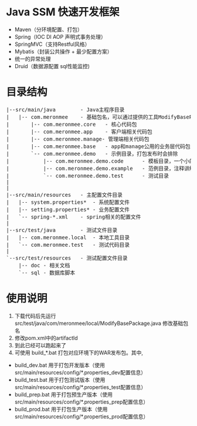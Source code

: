# Java SSM 快速开发框架
- Maven（分环境配置、打包）
- Spring（IOC DI AOP 声明式事务处理）
- SpringMVC（支持Restful风格）
- Mybatis（封装公共操作 + 最少配置方案）
- 统一的异常处理
- Druid（数据源配置 sql性能监控)

# 目录结构
<pre>
|--src/main/java		- Java主程序目录
|	|-- com.meronmee	- 基础包名，可以通过提供的工具ModifyBasePackage.java来修改
|		|-- com.meronmee.core	- 核心代码包
|		|-- com.meronmee.app	- 客户端相关代码包
|		|-- com.meronmee.manage- 管理端相关代码包
|		|-- com.meronmee.base	- app和manage公用的业务层代码包
|		`-- com.meronmee.demo	- 示例目录，打包发布时会排除
|			|-- com.meronmee.demo.code		- 模板目录，一个小的代码库，贴近实际代码，直接copy使用
|			|-- com.meronmee.demo.example	- 范例目录，注释讲解比较详细
|			`-- com.meronmee.demo.test		- 测试目录
|
|
|--src/main/resources	- 主配置文件目录
|	|-- system.properties*	- 系统配置文件
|	|-- setting.properties*	- 业务配置文件
|	`-- spring-*.xml	- spring相关的配置文件
|	
|--src/test/java		- 测试文件目录
|	|-- com.meronmee.local	- 本地工具目录
|	`-- com.meronmee.test	- 测试代码目录
|		
`--src/test/resources	- 测试配置文件目录
	|-- doc	- 相关文档
	`-- sql	- 数据库脚本
</pre>

# 使用说明
1. 下载代码后先运行 src/test/java/com/meronmee/local/ModifyBasePackage.java 修改基础包名
2. 修改pom.xml中的artifactId
3. 到此已经可以跑起来了
4. 可使用 build_*.bat 打包对应环境下的WAR发布包。其中, 
  - build_dev.bat 用于打包开发版本（使用src/main/resources/config/*.properties_dev配置信息）
  - build_test.bat 用于打包测试版本（使用src/main/resources/config/*.properties_test配置信息）
  - build_prep.bat 用于打包预生产版本（使用src/main/resources/config/*.properties_prep配置信息）
  - build_prod.bat 用于打包生产版本（使用src/main/resources/config/*.properties_prod配置信息）
	

